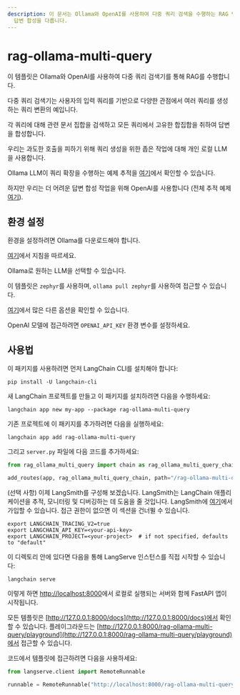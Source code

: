 ```yaml
---
description: 이 문서는 Ollama와 OpenAI를 사용하여 다중 쿼리 검색을 수행하는 RAG 템플릿에 대해 설명합니다. 쿼리 변환 및
  답변 합성을 다룹니다.
---
```


# rag-ollama-multi-query

이 템플릿은 Ollama와 OpenAI를 사용하여 다중 쿼리 검색기를 통해 RAG를 수행합니다.

다중 쿼리 검색기는 사용자의 입력 쿼리를 기반으로 다양한 관점에서 여러 쿼리를 생성하는 쿼리 변환의 예입니다.

각 쿼리에 대해 관련 문서 집합을 검색하고 모든 쿼리에서 고유한 합집합을 취하여 답변을 합성합니다.

우리는 과도한 호출을 피하기 위해 쿼리 생성을 위한 좁은 작업에 대해 개인 로컬 LLM을 사용합니다.

Ollama LLM이 쿼리 확장을 수행하는 예제 추적을 [여기](https://smith.langchain.com/public/8017d04d-2045-4089-b47f-f2d66393a999/r)에서 확인할 수 있습니다.

하지만 우리는 더 어려운 답변 합성 작업을 위해 OpenAI를 사용합니다 (전체 추적 예제 [여기](https://smith.langchain.com/public/ec75793b-645b-498d-b855-e8d85e1f6738/r)).

## 환경 설정

환경을 설정하려면 Ollama를 다운로드해야 합니다.

[여기](https://python.langchain.com/docs/integrations/chat/ollama)에서 지침을 따르세요.

Ollama로 원하는 LLM을 선택할 수 있습니다.

이 템플릿은 `zephyr`를 사용하며, `ollama pull zephyr`를 사용하여 접근할 수 있습니다.

[여기](https://ollama.ai/library)에서 많은 다른 옵션을 확인할 수 있습니다.

OpenAI 모델에 접근하려면 `OPENAI_API_KEY` 환경 변수를 설정하세요.

## 사용법

이 패키지를 사용하려면 먼저 LangChain CLI를 설치해야 합니다:

```shell
pip install -U langchain-cli
```


새 LangChain 프로젝트를 만들고 이 패키지를 설치하려면 다음을 수행하세요:

```shell
langchain app new my-app --package rag-ollama-multi-query
```


기존 프로젝트에 이 패키지를 추가하려면 다음을 실행하세요:

```shell
langchain app add rag-ollama-multi-query
```


그리고 `server.py` 파일에 다음 코드를 추가하세요:

```python
from rag_ollama_multi_query import chain as rag_ollama_multi_query_chain

add_routes(app, rag_ollama_multi_query_chain, path="/rag-ollama-multi-query")
```


(선택 사항) 이제 LangSmith를 구성해 보겠습니다. LangSmith는 LangChain 애플리케이션을 추적, 모니터링 및 디버깅하는 데 도움을 줄 것입니다. LangSmith에 [여기](https://smith.langchain.com/)에서 가입할 수 있습니다. 접근 권한이 없으면 이 섹션을 건너뛸 수 있습니다.

```shell
export LANGCHAIN_TRACING_V2=true
export LANGCHAIN_API_KEY=<your-api-key>
export LANGCHAIN_PROJECT=<your-project>  # if not specified, defaults to "default"
```


이 디렉토리 안에 있다면 다음을 통해 LangServe 인스턴스를 직접 시작할 수 있습니다:

```shell
langchain serve
```


이렇게 하면 [http://localhost:8000](http://localhost:8000)에서 로컬로 실행되는 서버와 함께 FastAPI 앱이 시작됩니다.

모든 템플릿은 [http://127.0.0.1:8000/docs](http://127.0.0.1:8000/docs)에서 확인할 수 있습니다.
플레이그라운드는 [http://127.0.0.1:8000/rag-ollama-multi-query/playground](http://127.0.0.1:8000/rag-ollama-multi-query/playground)에서 접근할 수 있습니다.

코드에서 템플릿에 접근하려면 다음을 사용하세요:

```python
from langserve.client import RemoteRunnable

runnable = RemoteRunnable("http://localhost:8000/rag-ollama-multi-query")
```